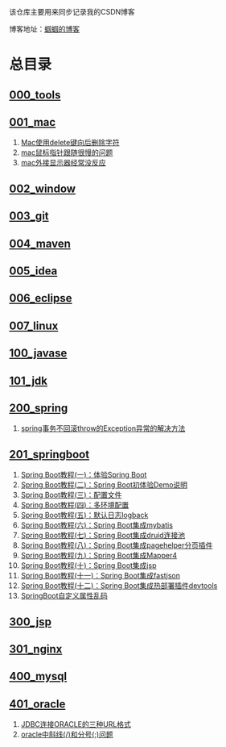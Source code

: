 该仓库主要用来同步记录我的CSDN博客

博客地址：[蝈蝈的博客](http://blog.csdn.net/gnail_oug)

# 总目录

## [000_tools](000_tools/README.md)


## [001_mac](001_mac/README.md)

1. [Mac使用delete键向后删除字符](001_mac/mac_001.md)
1. [mac鼠标指针跟随很慢的问题](001_mac/mac_002.md)
1. [mac外接显示器经常没反应](001_mac/mac_003.md)







## [002_window](002_window/README.md)


## [003_git](003_git/README.md)


## [004_maven](004_maven/README.md)





## [005_idea](005_idea/README.md)






## [006_eclipse](006_eclipse/README.md)



## [007_linux](007_linux/README.md)





## [100_javase](100_javase/README.md)





## [101_jdk](101_jdk/README.md)






## [200_spring](200_spring/README.md)

1. [spring事务不回滚throw的Exception异常的解决方法](200_spring/spring_001.md)




 




## [201_springboot](201_springboot/README.md)

1. [Spring Boot教程(一)：体验Spring Boot](201_springboot/springboot_001.md)
1. [Spring Boot教程(二)：Spring Boot初体验Demo说明](201_springboot/springboot_002.md)
1. [Spring Boot教程(三)：配置文件](201_springboot/springboot_003.md)
1. [Spring Boot教程(四)：多环境配置](201_springboot/springboot_005.md)
1. [Spring Boot教程(五)：默认日志logback](201_springboot/springboot_006.md)
1. [Spring Boot教程(六)：Spring Boot集成mybatis](201_springboot/springboot_007.md)
1. [Spring Boot教程(七)：Spring Boot集成druid连接池](201_springboot/springboot_008.md)
1. [Spring Boot教程(八)：Spring Boot集成pagehelper分页插件](201_springboot/springboot_009.md)
1. [Spring Boot教程(九)：Spring Boot集成Mapper4](201_springboot/springboot_010.md)
1. [Spring Boot教程(十)：Spring Boot集成jsp](201_springboot/springboot_011.md)
1. [Spring Boot教程(十一)：Spring Boot集成fastjson](201_springboot/springboot_012.md)
1. [Spring Boot教程(十二)：Spring Boot集成热部署插件devtools](201_springboot/springboot_013.md)
1. [SpringBoot自定义属性乱码](201_springboot/springboot_004.md)





## [300_jsp](300_jsp/README.md)






## [301_nginx](301_nginx/README.md)







## [400_mysql](400_mysql/README.md)



## [401_oracle](401_oracle/README.md)

1. [JDBC连接ORACLE的三种URL格式](401_oracle/oracle_001.md)
1. [oracle中斜线(/)和分号(;)问题](401_oracle/oracle_002.md)









